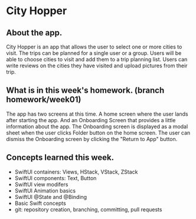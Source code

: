 #  City Hopper

## About the app.

City Hopper is an app that allows the user to select one or more cities to visit. The 
trips can be planned for a single user or a group. Users will be able to choose cities 
to visit and add them to a trip planning list. Users can write reviews on the cities
they have visited and upload pictures from their trip.

## What is in this week's homework. (branch homework/week01)

The app has two screens at this time. A home screen where the user lands after starting the app.
And an Onboarding Screen that provides a little information about the app. The Onboarding screen
is displayed as a modal sheet when the user clicks Folder button on the home screen. The user
can dismiss the Onboarding screen by clicking the "Return to App" button.

## Concepts learned this week.

* SwiftUI containers: Views, HStack, VStack, ZStack
* SwiftUI components: Text, Button
* SwiftUI view modifers
* SwiftUI Animation basics
* SwiftUI @State and @Binding
* Basic Swift concepts
* git: repository creation, branching, committing, pull requests
